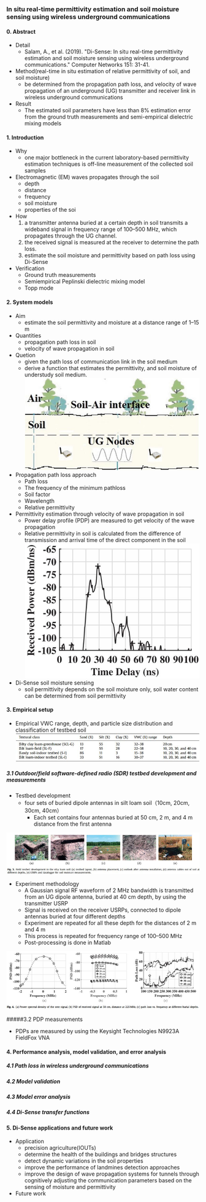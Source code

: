 ### In situ real-time permittivity estimation and soil moisture sensing using wireless underground communications

#### 0. Abstract
- Detail
    - Salam, A., et al. (2019). "Di-Sense: In situ real-time permittivity estimation and soil moisture sensing using wireless underground communications." Computer Networks 151: 31-41.
- Method(real-time in situ estimation of relative permittivity of soil, and soil moisture)
    - be determined from the propagation path loss, and velocity of wave propagation of an underground (UG) transmitter and receiver link in wireless underground communications
- Result
    - The estimated soil parameters have less than 8% estimation error from the ground truth measurements and semi-empirical dielectric mixing models
    
#### 1. Introduction
- Why
    - one major bottleneck in the current laboratory-based permittivity estimation techniques is off-line measurement of the collected soil samples
- Electromagnetic (EM) waves propagates through the soil
   - depth
   - distance
   - frequency
   - soil moisture
   - properties of the soi
- How 
    1. a transmitter antenna buried at a certain depth in soil transmits a wideband signal in frequency range of 100–500 MHz, which propagates through the UG channel. 
    2. the received signal is measured at the receiver to determine the path loss. 
    3. estimate the soil moisture and permittivity based on path loss using Di-Sense
- Verification
    - Ground truth measurements
    - Semiempirical Peplinski dielectric mixing model
    - Topp mode

#### 2. System models
- Aim 
    - estimate the soil permittivity and moisture at a distance range of 1–15 m
- Quantities
    - propagation path loss in soil
    - velocity of wave propagation in soil
- Quetion
    - given the path loss of communication link in the soil medium
    - derive a function that estimates the permittivity, and soil moisture of understudy soil medium.
![](/assets/319-1.jpg)
- Propagation path loss approach
  - Path loss
  - The frequency of the minimum pathloss
  - Soil factor
  - Wavelength 
  - Relative permittivity
- Permittivity estimation through velocity of wave propagation in soil
  - Power delay profile (PDP) are measured to get velocity of the wave propagation
  - Relative permittivity in soil is calculated from the difference of transmission and arrival time of the direct component in the soil
  ![](/assets/319-2.jpg)
- Di-Sense soil moisture sensing
    - soil permittivity depends on the soil moisture only, soil water content can be determined from soil permittivity
    
#### 3. Empirical setup
- Empirical VWC range, depth, and particle size distribution and classification of testbed soil
![](/assets/319-3.jpg)

##### 3.1 Outdoor/field software-defined radio (SDR) testbed development and measurements
- Testbed development
    - four sets of buried dipole antennas in silt loam soil（10cm, 20cm, 30cm, 40cm）
        - Each set contains four antennas buried at 50 cm, 2 m, and 4 m distance from the first antenna
        
![](/assets/319-4.jpg)

- Experiment methodology 
    - A Gaussian signal RF waveform of 2 MHz bandwidth is transmitted from an UG dipole antenna, buried at 40 cm depth, by using the transmitter USRP
    - Signal is received on the receiver USRPs, connected to dipole antennas buried at four different depths
    - Experiment are repeated for all these depth for the distances of 2 m and 4 m
    - This process is repeated for frequency range of 100–500 MHz
    - Post-processing is done in Matlab
    
![](/assets/319-5.jpg)

#####3.2 PDP measurements
- PDPs are measured by using the Keysight Technologies N9923A FieldFox VNA


#### 4. Performance analysis, model validation, and error analysis
##### 4.1 Path loss in wireless underground communications
##### 4.2 Model validation
##### 4.3 Model error analysis
##### 4.4 Di-Sense transfer functions
#### 5. Di-Sense applications and future work
- Application
    - precision agriculture(IOUTs)
    - determine the health of the buildings and bridges structures
    - detect dynamic variations in the soil properties
    - improve the performance of landmines detection approaches
    - improve the design of wave propagation systems for tunnels through cognitively adjusting the communication parameters based on the sensing of moisture and permittivity
- Future work
